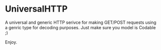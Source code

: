 # UniversalHTTP

A universal and generic HTTP serivce for making GET/POST requests using a genric type for decoding purposes. Just make sure you model is Codable ;)  

Enjoy.
